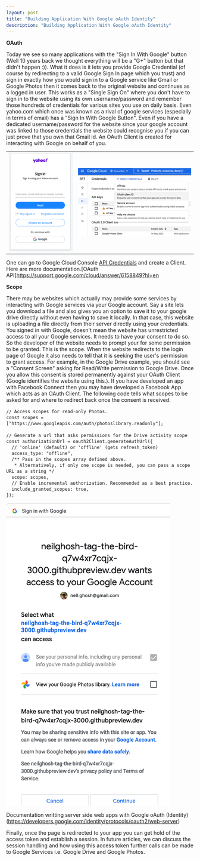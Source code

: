 ```yaml
---
layout: post
title: "Building Application With Google oAuth Identity"
description: "Building Application With Google oAuth Identity"
--- 
```

**OAuth**

Today we see so many applications with the "Sign In With Google" button (Well 10 years back we thought everything will be a "G+" button but that didn't happen :)). What it does is it lets you provide Google Credential (of course by redirecting to a valid Google Sign In page which you trust) and sign in exactly how you would sign in to a Google service like Gmail or Google Photos then it comes back to the original website and continues as a logged in user. This works as a "Single Sign On" where you don't have to sign in to the website using its own username/password and remember those hundreds of credentials for various sites you use on daily basis. Even yahoo.com which once was known as a rival of google services (especially in terms of email) has a "Sign In With Google Button". Even if you have a dedicated username/password for the website since your google account was linked to those credentials the website could recognise you if you can just prove that you own that Gmail id. An OAuth Client is created for interacting with Google on behalf of you.

<table>
  <tr>
    <td>
<img src="/assets/2022/yahoo-signin.png" /> </td><td> <img src="/assets/2022/google-oauth-client.png" /> 
    </td>
    </tr>
  </table>

One can go to Google Cloud Console [API Credentials](https://console.cloud.google.com/apis/credentials) and create a Client. 
Here are more documentation.[OAuth API]https://support.google.com/cloud/answer/6158849?hl=en

**Scope**

There may be websites which actually may provide some services by interacting with Google services via your Google account. Say a site lets you download a file and also gives you an option to save it to your google drive directly without even having to save it locally. In that case, this website is uploading a file directly from their server directly using your credentials. You signed in with Google, doesn't mean the website has unrestricted access to all your Google services. It needs to have your consent to do so. So the developer of the website needs to prompt your for some permission to be granted. This is the scope. When the website redirects to the login page of Google it also needs to tell that it is seeking the user's permission to grant access. For example, in the Google Drive example, you should see a "Consent Screen" asking for Read/Write permission to Google Drive. Once you allow this consent is stored permanently against your OAuth Client (Google identifies the website using this.). If you have developed an app with Facebook Connect then you may have developed a Facebook App which acts as an OAuth Client. The following code tells what scopes to be asked for and where to redirect back once the consent is received.

```
// Access scopes for read-only Photos.
const scopes = ["https://www.googleapis.com/auth/photoslibrary.readonly"];

// Generate a url that asks permissions for the Drive activity scope
const authorizationUrl = oauth2Client.generateAuthUrl({
  // 'online' (default) or 'offline' (gets refresh_token)
  access_type: "offline",
  /** Pass in the scopes array defined above.
   * Alternatively, if only one scope is needed, you can pass a scope URL as a string */
  scope: scopes,
  // Enable incremental authorization. Recommended as a best practice.
  include_granted_scopes: true,
});
```

![Consent Screen](/assets/2022/consent-screen.png) 

Documentation writting server side web apps with Google oAuth (Identity)(https://developers.google.com/identity/protocols/oauth2/web-server)

Finally, once the page is redirected to your app you can get hold of the access token and establish a session. In future articles, we can discuss the session handling and how using this access token further calls can be made to Google Services i.e. Google Drive and Google Photos.

